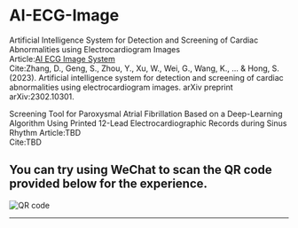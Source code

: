 # AI-ECG-Image

Artificial Intelligence System for Detection and Screening of Cardiac Abnormalities using Electrocardiogram Images \
Article:[AI ECG Image System](https://arxiv.org/abs/2302.10301) \
Cite:Zhang, D., Geng, S., Zhou, Y., Xu, W., Wei, G., Wang, K., ... & Hong, S. (2023). Artificial intelligence system for detection and screening of cardiac abnormalities using electrocardiogram images. arXiv preprint arXiv:2302.10301.

Screening Tool for Paroxysmal Atrial Fibrillation Based on a Deep-Learning Algorithm Using Printed 12-Lead Electrocardiographic Records during Sinus Rhythm
Article:TBD \
Cite:TBD

## You can try using WeChat to scan the QR code provided below for the experience.
![QR code](https://github.com/CN-zdy/AI-ECG-Image/assets/50656765/327ba032-008f-4f34-87dc-f5fcf8a0b70d)
****

